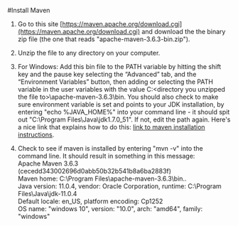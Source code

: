 #Install Maven

 1. Go to this site [https://maven.apache.org/download.cgi](https://maven.apache.org/download.cgi) and download the the binary zip file (the one that reads "apache-maven-3.6.3-bin.zip"). 
  
 2. Unzip the file to any directory on your computer.  
  
 3. For Windows: Add this bin file to the PATH variable by hitting the shift key and the pause key selecting the “Advanced” tab, and the “Environment Variables” button, then adding or selecting the PATH variable in the user variables with the value C:\<directory you unzipped the file to>\apache-maven-3.6.3\bin.  You should also check to make sure environment variable is set and points to your JDK installation, by entering "echo %JAVA_HOME%" into your command line - it should spit out "C:\Program Files\Java\jdk1.7.0_51".  If not, edit the path again.  Here's a nice link that explains how to do this:  [link to maven installation instructions](https://maven.apache.org/install.html).  
  
 4. Check to see if maven is installed by entering "mvn -v" into the command line.  It should result in something in this message:  
Apache Maven 3.6.3 (cecedd343002696d0abb50b32b541b8a6ba2883f)  
Maven home: C:\Program Files\apache-maven-3.6.3\bin\..  
Java version: 11.0.4, vendor: Oracle Corporation, runtime: C:\Program Files\Java\jdk-11.0.4  
Default locale: en_US, platform encoding: Cp1252  
OS name: "windows 10", version: "10.0", arch: "amd64", family: "windows" 
